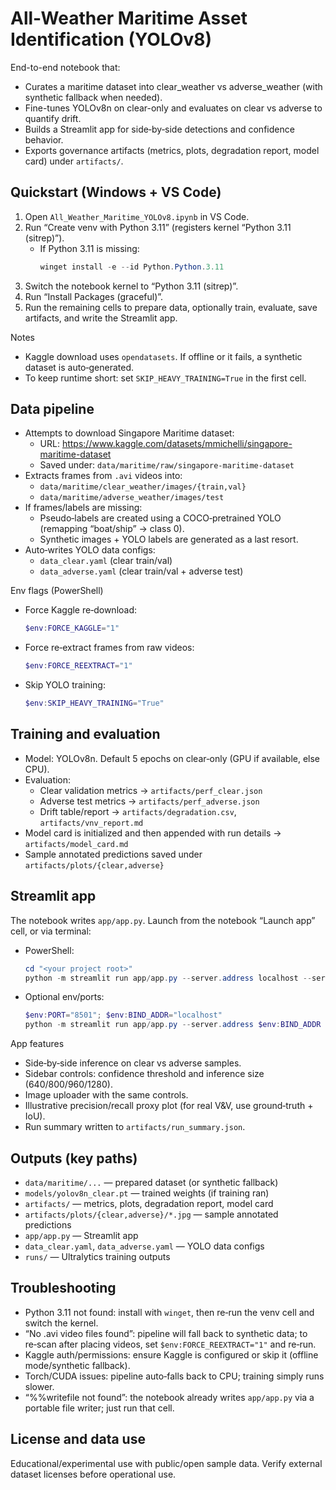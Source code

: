 # All-Weather Maritime Asset Identification (YOLOv8)

End-to-end notebook that:
- Curates a maritime dataset into clear_weather vs adverse_weather (with synthetic fallback when needed).
- Fine-tunes YOLOv8n on clear-only and evaluates on clear vs adverse to quantify drift.
- Builds a Streamlit app for side‑by‑side detections and confidence behavior.
- Exports governance artifacts (metrics, plots, degradation report, model card) under `artifacts/`.

## Quickstart (Windows + VS Code)

1) Open `All_Weather_Maritime_YOLOv8.ipynb` in VS Code.
2) Run “Create venv with Python 3.11” (registers kernel “Python 3.11 (sitrep)”).
   - If Python 3.11 is missing:
     ```powershell
     winget install -e --id Python.Python.3.11
     ```
3) Switch the notebook kernel to “Python 3.11 (sitrep)”.
4) Run “Install Packages (graceful)”.
5) Run the remaining cells to prepare data, optionally train, evaluate, save artifacts, and write the Streamlit app.

Notes
- Kaggle download uses `opendatasets`. If offline or it fails, a synthetic dataset is auto‑generated.
- To keep runtime short: set `SKIP_HEAVY_TRAINING=True` in the first cell.

## Data pipeline

- Attempts to download Singapore Maritime dataset:
  - URL: https://www.kaggle.com/datasets/mmichelli/singapore-maritime-dataset
  - Saved under: `data/maritime/raw/singapore-maritime-dataset`
- Extracts frames from `.avi` videos into:
  - `data/maritime/clear_weather/images/{train,val}`
  - `data/maritime/adverse_weather/images/test`
- If frames/labels are missing:
  - Pseudo‑labels are created using a COCO‑pretrained YOLO (remapping “boat/ship” → class 0).
  - Synthetic images + YOLO labels are generated as a last resort.
- Auto‑writes YOLO data configs:
  - `data_clear.yaml` (clear train/val)
  - `data_adverse.yaml` (clear train/val + adverse test)

Env flags (PowerShell)
- Force Kaggle re‑download:
  ```powershell
  $env:FORCE_KAGGLE="1"
  ```
- Force re‑extract frames from raw videos:
  ```powershell
  $env:FORCE_REEXTRACT="1"
  ```
- Skip YOLO training:
  ```powershell
  $env:SKIP_HEAVY_TRAINING="True"
  ```

## Training and evaluation

- Model: YOLOv8n. Default 5 epochs on clear‑only (GPU if available, else CPU).
- Evaluation:
  - Clear validation metrics → `artifacts/perf_clear.json`
  - Adverse test metrics → `artifacts/perf_adverse.json`
  - Drift table/report → `artifacts/degradation.csv`, `artifacts/vnv_report.md`
- Model card is initialized and then appended with run details → `artifacts/model_card.md`
- Sample annotated predictions saved under `artifacts/plots/{clear,adverse}`

## Streamlit app

The notebook writes `app/app.py`. Launch from the notebook “Launch app” cell, or via terminal:

- PowerShell:
  ```powershell
  cd "<your project root>"
  python -m streamlit run app/app.py --server.address localhost --server.port 8501
  ```
- Optional env/ports:
  ```powershell
  $env:PORT="8501"; $env:BIND_ADDR="localhost"
  python -m streamlit run app/app.py --server.address $env:BIND_ADDR --server.port $env:PORT
  ```

App features
- Side‑by‑side inference on clear vs adverse samples.
- Sidebar controls: confidence threshold and inference size (640/800/960/1280).
- Image uploader with the same controls.
- Illustrative precision/recall proxy plot (for real V&V, use ground‑truth + IoU).
- Run summary written to `artifacts/run_summary.json`.

## Outputs (key paths)

- `data/maritime/...` — prepared dataset (or synthetic fallback)
- `models/yolov8n_clear.pt` — trained weights (if training ran)
- `artifacts/` — metrics, plots, degradation report, model card
- `artifacts/plots/{clear,adverse}/*.jpg` — sample annotated predictions
- `app/app.py` — Streamlit app
- `data_clear.yaml`, `data_adverse.yaml` — YOLO data configs
- `runs/` — Ultralytics training outputs

## Troubleshooting

- Python 3.11 not found: install with `winget`, then re‑run the venv cell and switch the kernel.
- “No .avi video files found”: pipeline will fall back to synthetic data; to re‑scan after placing videos, set `$env:FORCE_REEXTRACT="1"` and re‑run.
- Kaggle auth/permissions: ensure Kaggle is configured or skip it (offline mode/synthetic fallback).
- Torch/CUDA issues: pipeline auto‑falls back to CPU; training simply runs slower.
- “%%writefile not found”: the notebook already writes `app/app.py` via a portable file writer; just run that cell.

## License and data use

Educational/experimental use with public/open sample data. Verify external dataset licenses before operational use.